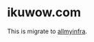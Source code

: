 # ikuwow.com

This is migrate to [allmyinfra](https://github.com/ikuwow/allmyinfra/blob/e2722dc583215e1ce265ab4e444903f350cbc86f/terraform/ikuwow_top.html).
